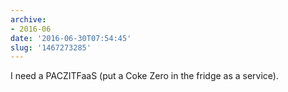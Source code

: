 ```yaml
---
archive:
- 2016-06
date: '2016-06-30T07:54:45'
slug: '1467273285'
---
```


I need a PACZITFaaS (put a Coke Zero in the fridge as a service).
